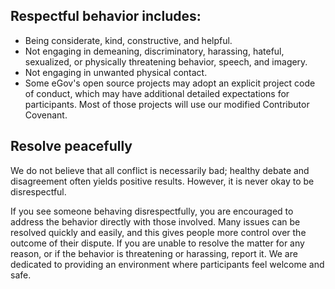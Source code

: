 ## Respectful behavior includes:

 * Being considerate, kind, constructive, and helpful.
 * Not engaging in demeaning, discriminatory, harassing, hateful, sexualized, or physically threatening behavior, speech, and imagery.
 * Not engaging in unwanted physical contact.
 * Some eGov's open source projects may adopt an explicit project code of conduct, which may have additional detailed expectations for participants. Most of those projects will use our modified Contributor Covenant.

## Resolve peacefully
We do not believe that all conflict is necessarily bad; healthy debate and disagreement often yields positive results. However, it is never okay to be disrespectful.

If you see someone behaving disrespectfully, you are encouraged to address the behavior directly with those involved. Many issues can be resolved quickly and easily, and this gives people more control over the outcome of their dispute. If you are unable to resolve the matter for any reason, or if the behavior is threatening or harassing, report it. We are dedicated to providing an environment where participants feel welcome and safe. 

